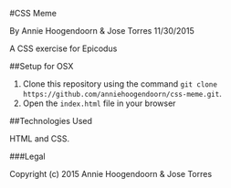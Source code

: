 #CSS Meme

By Annie Hoogendoorn & Jose Torres 11/30/2015

A CSS exercise for Epicodus


##Setup for OSX

1. Clone this repository using the command `git clone https://github.com/anniehoogendoorn/css-meme.git`.
2. Open the `index.html` file in your browser


##Technologies Used

HTML and CSS.

###Legal

Copyright (c) 2015 Annie Hoogendoorn & Jose Torres
